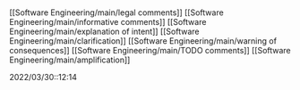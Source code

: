 # 
[[Software Engineering/main/legal comments]]
[[Software Engineering/main/informative comments]]
[[Software Engineering/main/explanation of intent]]
[[Software Engineering/main/clarification]]
[[Software Engineering/main/warning of consequences]]
[[Software Engineering/main/TODO comments]]
[[Software Engineering/main/amplification]]


2022/03/30::12:14